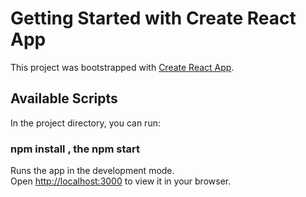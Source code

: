# Getting Started with Create React App

This project was bootstrapped with [Create React App](https://github.com/facebook/create-react-app).

## Available Scripts

In the project directory, you can run:

###  npm install , the npm start

Runs the app in the development mode.\
Open [http://localhost:3000](http://localhost:3000) to view it in your browser.


